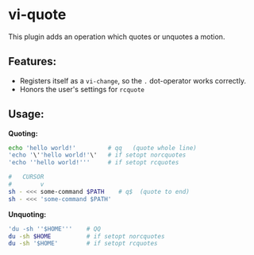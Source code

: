 # vi-quote

This plugin adds an operation which quotes or unquotes a motion.

## Features:

- Registers itself as a `vi-change`,
so the `.` dot-operator works correctly.
- Honors the user's settings for `rcquote`

## Usage:

**Quoting:**

```zsh
echo 'hello world!'         # qq   (quote whole line)
'echo '\''hello world!'\'   # if setopt norcquotes
'echo ''hello world!'''     # if setopt rcquotes
```

```zsh
#   CURSOR
#        v
sh - <<< some-command $PATH    # q$  (quote to end)
sh - <<< 'some-command $PATH'
```

**Unquoting:**

```zsh
'du -sh ''$HOME'''    # QQ
du -sh $HOME          # if setopt norcquotes
du -sh '$HOME'        # if setopt rcquotes
```

